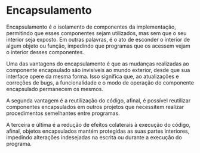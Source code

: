# Encapsulamento

 Encapsulamento é o isolamento de componentes da implementação, permitindo que esses componentes sejam utilizados, mas sem que o seu interior seja exposto. Em outras palavras, é o ato de esconder o interior de algum objeto ou função, impedindo que programas que os acessem vejam o interior desses componentes.

Uma das vantagens do encapsulamento é que as mudanças realizadas ao componente encapsulado são invisíveis ao mundo exterior, desde que sua interface opere da mesma forma. Isso significa que, ao atualizações e correções de bugs, a funcionalidade e o modo de operação do componente encapsulado permanecem os mesmos.

A segunda vantagem é a reutilização do código, afinal, é possível reutilizar componentes encapsulados em outros projetos que necessitem realizar procedimentos semelhantes entre programas.

A terceira e última é a redução de efeitos colaterais à execução do código, afinal, objetos encapsulados mantém protegidas as suas partes interiores, impedindo alterações indesejadas na escrita ou durante a execução do programa.
